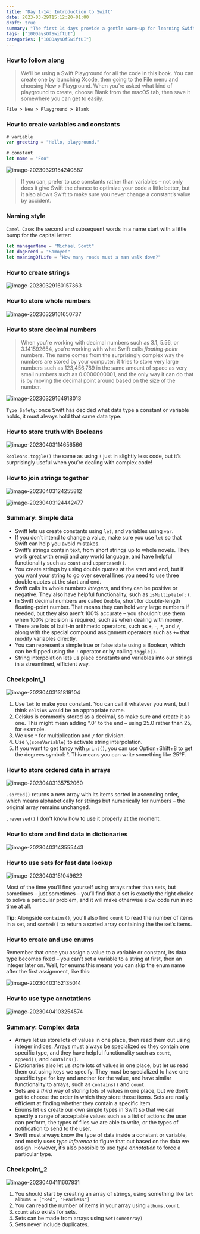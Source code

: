 ```yaml
---
title: "Day 1-14: Introduction to Swift"
date: 2023-03-29T15:12:20+01:00
draft: true
summary: "The first 14 days provide a gentle warm-up for learning SwiftUI, covering the basics of the Swift programming language."
tags: ["100DaysOfSwiftUI"]
categories: ["100DaysOfSwiftUI"]
---
```


### How to follow along

> We’ll be using a Swift Playground for all the code in this book. You can create one by launching Xcode, then going to the File menu and choosing New > Playground. When you’re asked what kind of playground to create, choose Blank from the macOS tab, then save it somewhere you can get to easily.

`File > New > Playground > Blank`

### How to create variables and constants

```swift
# variable
var greeting = "Hello, playground."

# constant
let name = "Foo"
```

![image-20230329154240887](https://img.foopi.top/blog/image-20230329154240887.avif)

> If you can, prefer to use constants rather than variables – not only does it give Swift the chance to optimize your code a little better, but it also allows Swift to make sure you never change a constant’s value by accident.

### Naming style

`Camel Case`: the second and subsequent words in a name start with a little bump for the capital letter:

```swift
let managerName = "Michael Scott"
let dogBreed = "Samoyed"
let meaningOfLife = "How many roads must a man walk down?"
```

### How to create strings

![image-20230329160157363](https://img.foopi.top/blog/image-20230329160157363.avif)

### How to store whole numbers

![image-20230329161650737](https://img.foopi.top/blog/image-20230329161650737.avif)

### How to store decimal numbers

> When you’re working with decimal numbers such as 3.1, 5.56, or 3.141592654, you’re working with what Swift calls *floating-point* numbers. The name comes from the surprisingly complex way the numbers are stored by your computer: it tries to store very large numbers such as 123,456,789 in the same amount of space as very small numbers such as 0.0000000001, and the only way it can do that is by moving the decimal point around based on the size of the number.

![image-20230329164918013](https://img.foopi.top/blog/image-20230329164918013.avif)

`Type Safety`: once Swift has decided what data type a constant or variable holds, it must always hold that same data type. 

### How to store truth with Booleans

![image-20230403114656566](https://img.foopi.top/blog/image-20230403114656566.avif)

`Booleans.toggle()` the same as using `!` just in slightly less code, but it’s surprisingly useful when you’re dealing with complex code!

### How to join strings together

![image-20230403124255812](https://img.foopi.top/blog/image-20230403124255812.avif)

![image-20230403124442477](https://img.foopi.top/blog/image-20230403124442477.avif)

### Summary: Simple data

- Swift lets us create constants using `let`, and variables using `var`.
- If you don’t intend to change a value, make sure you use `let` so that Swift can help you avoid mistakes.
- Swift’s strings contain text, from short strings up to whole novels. They work great with emoji and any world language, and have helpful functionality such as `count` and `uppercased()`.
- You create strings by using double quotes at the start and end, but if you want your string to go over several lines you need to use three double quotes at the start and end.
- Swift calls its whole numbers *integers*, and they can be positive or negative. They also have helpful functionality, such as `isMultiple(of:)`.
- In Swift decimal numbers are called `Double`, short for double-length floating-point number. That means they can hold very large numbers if needed, but they also aren’t 100% accurate – you shouldn’t use them when 100% precision is required, such as when dealing with money.
- There are lots of built-in arithmetic operators, such as `+`, `-`, `*`, and `/`, along with the special compound assignment operators such as `+=` that modify variables directly.
- You can represent a simple true or false state using a Boolean, which can be flipped using the `!` operator or by calling `toggle()`.
- String interpolation lets us place constants and variables into our strings in a streamlined, efficient way.

### Checkpoint_1

![image-20230403131819104](https://img.foopi.top/blog/image-20230403131819104.avif)

1. Use `let` to make your constant. You can call it whatever you want, but I think `celsius` would be an appropriate name.
2. Celsius is commonly stored as a decimal, so make sure and create it as one. This might mean adding “.0” to the end – using 25.0 rather than 25, for example.
3. We use `*` for multiplication and `/` for division.
4. Use `\(someVariable)` to activate string interpolation.
5. If you want to get fancy with `print()`, you can use Option+Shift+8 to get the degrees symbol: °. This means you can write something like 25°F.

### How to store ordered data in arrays

![image-20230403135752060](https://img.foopi.top/blog/image-20230403135752060.avif)

`.sorted()` returns a new array with its items sorted in ascending order, which means alphabetically for strings but numerically for numbers – the original array remains unchanged.

`.reversed()` I don't know how to use it properly at the moment.

### How to store and find data in dictionaries

![image-20230403143555443](https://img.foopi.top/blog/image-20230403143555443.avif)

### How to use sets for fast data lookup

![image-20230403151049622](https://img.foopi.top/blog/image-20230403151049622.avif)

Most of the time you’ll find yourself using arrays rather than sets, but sometimes – just sometimes – you’ll find that a set is exactly the right choice to solve a particular problem, and it will make otherwise slow code run in no time at all.

**Tip:** Alongside `contains()`, you’ll also find `count` to read the number of items in a set, and `sorted()` to return a sorted array containing the the set’s items.

### How to create and use enums

Remember that once you assign a value to a variable or constant, its data type becomes fixed – you can’t set a variable to a string at first, then an integer later on. Well, for enums this means you can skip the enum name after the first assignment, like this:

![image-20230403152135014](https://img.foopi.top/blog/image-20230403152135014.avif)

### How to use type annotations

![image-20230404103254574](https://img.foopi.top/blog/image-20230404103254574.avif)

### Summary: Complex data

- Arrays let us store lots of values in one place, then read them out using integer indices. Arrays must always be specialized so they contain one specific type, and they have helpful functionality such as `count`, `append()`, and `contains()`.
- Dictionaries also let us store lots of values in one place, but let us read them out using keys we specify. They must be specialized to have one specific type for key and another for the value, and have similar functionality to arrays, such as `contains()` and `count`.
- Sets are a *third* way of storing lots of values in one place, but we don’t get to choose the order in which they store those items. Sets are really efficient at finding whether they contain a specific item.
- Enums let us create our own simple types in Swift so that we can specify a range of acceptable values such as a list of actions the user can perform, the types of files we are able to write, or the types of notification to send to the user.
- Swift must always know the type of data inside a constant or variable, and mostly uses *type inference* to figure that out based on the data we assign. However, it’s also possible to use *type annotation* to force a particular type.

### Checkpoint_2

![image-20230404111607831](https://img.foopi.top/blog/image-20230404111607831.avif)

1. You should start by creating an array of strings, using something like `let albums = ["Red", "Fearless"]`
2. You can read the number of items in your array using `albums.count`.
3. `count` also exists for sets.
4. Sets can be made from arrays using `Set(someArray)`
5. Sets never include duplicates.



